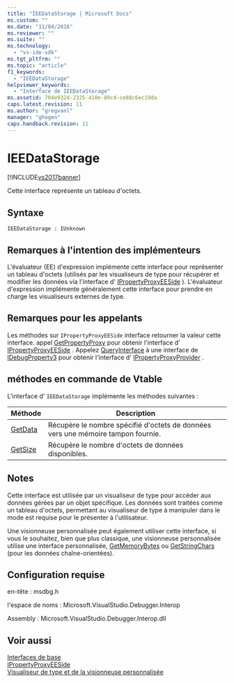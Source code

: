 ```yaml
---
title: "IEEDataStorage | Microsoft Docs"
ms.custom: ""
ms.date: "11/04/2016"
ms.reviewer: ""
ms.suite: ""
ms.technology: 
  - "vs-ide-sdk"
ms.tgt_pltfrm: ""
ms.topic: "article"
f1_keywords: 
  - "IEEDataStorage"
helpviewer_keywords: 
  - "Interface de IEEDataStorage"
ms.assetid: 704e932d-2325-410e-89c4-ce88c6ec19da
caps.latest.revision: 11
ms.author: "gregvanl"
manager: "ghogen"
caps.handback.revision: 11
---
```

# IEEDataStorage
[!INCLUDE[vs2017banner](../../../code-quality/includes/vs2017banner.md)]

Cette interface représente un tableau d'octets.  
  
## Syntaxe  
  
```  
IEEDataStorage : IUnknown  
```  
  
## Remarques à l'intention des implémenteurs  
 L'évaluateur \(EE\) d'expression implémente cette interface pour représenter un tableau d'octets \(utilisés par les visualiseurs de type pour récupérer et modifier les données via l'interface d' [IPropertyProxyEESide](../../../extensibility/debugger/reference/ipropertyproxyeeside.md) \).  L'évaluateur d'expression implémente généralement cette interface pour prendre en charge les visualiseurs externes de type.  
  
## Remarques pour les appelants  
 Les méthodes sur `IPropertyProxyEESide` interface retourner la valeur cette interface.  appel [GetPropertyProxy](../../../extensibility/debugger/reference/ipropertyproxyprovider-getpropertyproxy.md) pour obtenir l'interface d' [IPropertyProxyEESide](../../../extensibility/debugger/reference/ipropertyproxyeeside.md) .  Appelez [QueryInterface](/visual-cpp/atl/queryinterface) à une interface de [IDebugProperty3](../../../extensibility/debugger/reference/idebugproperty3.md) pour obtenir l'interface d' [IPropertyProxyProvider](../../../extensibility/debugger/reference/ipropertyproxyprovider.md) .  
  
## méthodes en commande de Vtable  
 L'interface d' `IEEDataStorage` implémente les méthodes suivantes :  
  
|Méthode|Description|  
|-------------|-----------------|  
|[GetData](../Topic/IEEDataStorage::GetData.md)|Récupère le nombre spécifié d'octets de données vers une mémoire tampon fournie.|  
|[GetSize](../../../extensibility/debugger/reference/ieedatastorage-getsize.md)|Récupère le nombre d'octets de données disponibles.|  
  
## Notes  
 Cette interface est utilisée par un visualiseur de type pour accéder aux données gérées par un objet spécifique.  Les données sont traitées comme un tableau d'octets, permettant au visualiseur de type à manipuler dans le mode est requise pour le présenter à l'utilisateur.  
  
 Une visionneuse personnalisée peut également utiliser cette interface, si vous le souhaitez, bien que plus classique, une visionneuse personnalisée utilise une interface personnalisée, [GetMemoryBytes](../Topic/IDebugProperty2::GetMemoryBytes.md) ou [GetStringChars](../Topic/IDebugProperty3::GetStringChars.md) \(pour les données chaîne\-orientées\).  
  
## Configuration requise  
 en\-tête : msdbg.h  
  
 l'espace de noms : Microsoft.VisualStudio.Debugger.Interop  
  
 Assembly : Microsoft.VisualStudio.Debugger.Interop.dll  
  
## Voir aussi  
 [Interfaces de base](../../../extensibility/debugger/reference/core-interfaces.md)   
 [IPropertyProxyEESide](../../../extensibility/debugger/reference/ipropertyproxyeeside.md)   
 [Visualiseur de type et de la visionneuse personnalisée](../../../extensibility/debugger/type-visualizer-and-custom-viewer.md)